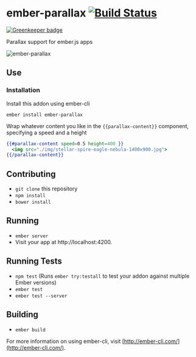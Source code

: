 # ember-parallax [![Build Status](https://travis-ci.org/levanto-financial/ember-parallax.svg?branch=master)](https://travis-ci.org/levanto-financial/ember-parallax)

[![Greenkeeper badge](https://badges.greenkeeper.io/mike-north/ember-parallax.svg)](https://greenkeeper.io/)

Parallax support for ember.js apps

![ember-parallax](http://i65.tinypic.com/rs4zzs.gif)

## Use

### Installation
Install this addon using ember-cli

```
ember install ember-parallax
```

Wrap whatever content you like in the `{{parallax-content}}` component, specifying a speed and a height

```hbs
{{#parallax-content speed=0.5 height=400 }}
  <img src="./img/stellar-spire-eagle-nebula-1400x900.jpg">
{{/parallax-content}}
```

## Contributing

* `git clone` this repository
* `npm install`
* `bower install`

## Running

* `ember server`
* Visit your app at http://localhost:4200.

## Running Tests

* `npm test` (Runs `ember try:testall` to test your addon against multiple Ember versions)
* `ember test`
* `ember test --server`

## Building

* `ember build`

For more information on using ember-cli, visit [http://ember-cli.com/](http://ember-cli.com/).
